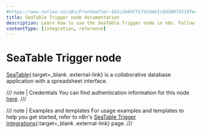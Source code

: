 ```yaml
---
#https://www.notion.so/n8n/Frontmatter-432c2b8dff1f43d4b1c8d20075510fe4
title: SeaTable Trigger node documentation
description: Learn how to use the SeaTable Trigger node in n8n. Follow technical documentation to integrate SeaTable Trigger node into your workflows.
contentType: [integration, reference]
---
```


# SeaTable Trigger node

[SeaTable](https://seatable.com){:target=_blank .external-link} is a collaborative database application with a spreadsheet interface.

/// note | Credentials
You can find authentication information for this node [here](/integrations/builtin/credentials/seatable.md).
///

///  note  | Examples and templates
For usage examples and templates to help you get started, refer to n8n's [SeaTable Trigger integrations](https://n8n.io/integrations/seatable-trigger/){:target=_blank .external-link} page.
///
